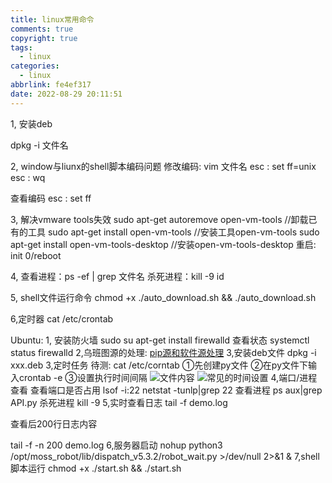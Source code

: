 ```yaml
---
title: linux常用命令
comments: true
copyright: true
tags:
  - linux
categories:
  - linux
abbrlink: fe4ef317
date: 2022-08-29 20:11:51
---
```


1, 安装deb

dpkg -i 文件名

2, window与liunx的shell脚本编码问题
修改编码:
vim 文件名
esc :
set ff=unix
esc : wq

查看编码
esc :
set ff

3, 解决vmware tools失效
sudo apt-get autoremove open-vm-tools	//卸载已有的工具
sudo apt-get install open-vm-tools		//安装工具open-vm-tools
sudo apt-get install open-vm-tools-desktop  //安装open-vm-tools-desktop
重启: init 0/reboot

4, 查看进程：ps -ef | grep 文件名
杀死进程：kill -9 id

5, shell文件运行命令
chmod +x ./auto_download.sh && ./auto_download.sh

6,定时器
cat /etc/crontab



Ubuntu:
1, 安装防火墙
sudo su
apt-get install firewalld
查看状态
systemctl status firewalld
2,乌班图源的处理:
[pip源和软件源处理](https://blog.csdn.net/wssywh/article/details/79216437)
3,安装deb文件
dpkg -i xxx.deb
3,定时任务
待测: cat /etc/corntab
①先创建py文件
②在py文件下输入crontab -e
③设置执行时间间隔
![文件内容](https://img-blog.csdnimg.cn/d8720c2d022a485985c260796741466e.jpeg)
![常见的时间设置](https://img-blog.csdnimg.cn/f874919abf8145c88291ce275a54b608.jpeg)
4,端口/进程查看
查看端口是否占用
lsof -i:22
netstat -tunlp|grep 22
查看进程
ps aux|grep API.py
杀死进程
kill -9 
5,实时查看日志
tail -f demo.log

查看后200行日志内容

tail -f -n 200 demo.log 
6,服务器启动
nohup python3 /opt/moss_robot/lib/dispatch_v5.3.2/robot_wait.py >/dev/null 2>&1 &
7,shell脚本运行
chmod +x ./start.sh && ./start.sh
